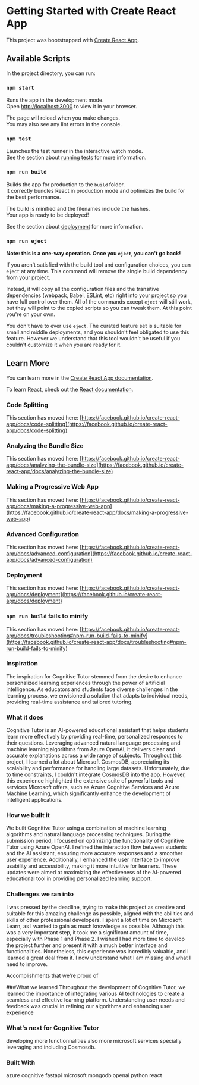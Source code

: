 # Getting Started with Create React App

This project was bootstrapped with [Create React App](https://github.com/facebook/create-react-app).

## Available Scripts

In the project directory, you can run:

### `npm start`

Runs the app in the development mode.\
Open [http://localhost:3000](http://localhost:3000) to view it in your browser.

The page will reload when you make changes.\
You may also see any lint errors in the console.

### `npm test`

Launches the test runner in the interactive watch mode.\
See the section about [running tests](https://facebook.github.io/create-react-app/docs/running-tests) for more information.

### `npm run build`

Builds the app for production to the `build` folder.\
It correctly bundles React in production mode and optimizes the build for the best performance.

The build is minified and the filenames include the hashes.\
Your app is ready to be deployed!

See the section about [deployment](https://facebook.github.io/create-react-app/docs/deployment) for more information.

### `npm run eject`

**Note: this is a one-way operation. Once you `eject`, you can't go back!**

If you aren't satisfied with the build tool and configuration choices, you can `eject` at any time. This command will remove the single build dependency from your project.

Instead, it will copy all the configuration files and the transitive dependencies (webpack, Babel, ESLint, etc) right into your project so you have full control over them. All of the commands except `eject` will still work, but they will point to the copied scripts so you can tweak them. At this point you're on your own.

You don't have to ever use `eject`. The curated feature set is suitable for small and middle deployments, and you shouldn't feel obligated to use this feature. However we understand that this tool wouldn't be useful if you couldn't customize it when you are ready for it.

## Learn More

You can learn more in the [Create React App documentation](https://facebook.github.io/create-react-app/docs/getting-started).

To learn React, check out the [React documentation](https://reactjs.org/).

### Code Splitting

This section has moved here: [https://facebook.github.io/create-react-app/docs/code-splitting](https://facebook.github.io/create-react-app/docs/code-splitting)

### Analyzing the Bundle Size

This section has moved here: [https://facebook.github.io/create-react-app/docs/analyzing-the-bundle-size](https://facebook.github.io/create-react-app/docs/analyzing-the-bundle-size)

### Making a Progressive Web App

This section has moved here: [https://facebook.github.io/create-react-app/docs/making-a-progressive-web-app](https://facebook.github.io/create-react-app/docs/making-a-progressive-web-app)

### Advanced Configuration

This section has moved here: [https://facebook.github.io/create-react-app/docs/advanced-configuration](https://facebook.github.io/create-react-app/docs/advanced-configuration)

### Deployment

This section has moved here: [https://facebook.github.io/create-react-app/docs/deployment](https://facebook.github.io/create-react-app/docs/deployment)

### `npm run build` fails to minify

This section has moved here: [https://facebook.github.io/create-react-app/docs/troubleshooting#npm-run-build-fails-to-minify](https://facebook.github.io/create-react-app/docs/troubleshooting#npm-run-build-fails-to-minify)

### Inspiration
The inspiration for Cognitive Tutor stemmed from the desire to enhance personalized learning experiences through the power of artificial intelligence. As educators and students face diverse challenges in the learning process, we envisioned a solution that adapts to individual needs, providing real-time assistance and tailored tutoring.

### What it does
Cognitive Tutor is an AI-powered educational assistant that helps students learn more effectively by providing real-time, personalized responses to their questions. Leveraging advanced natural language processing and machine learning algorithms from Azure OpenAI, it delivers clear and accurate explanations across a wide range of subjects. Throughout this project, I learned a lot about Microsoft CosmosDB, appreciating its scalability and performance for handling large datasets. Unfortunately, due to time constraints, I couldn't integrate CosmosDB into the app. However, this experience highlighted the extensive suite of powerful tools and services Microsoft offers, such as Azure Cognitive Services and Azure Machine Learning, which significantly enhance the development of intelligent applications.

### How we built it
We built Cognitive Tutor using a combination of machine learning algorithms and natural language processing techniques. During the submission period, I focused on optimizing the functionality of Cognitive Tutor using Azure OpenAI. I refined the interaction flow between students and the AI assistant, ensuring more accurate responses and a smoother user experience. Additionally, I enhanced the user interface to improve usability and accessibility, making it more intuitive for learners. These updates were aimed at maximizing the effectiveness of the AI-powered educational tool in providing personalized learning support.

### Challenges we ran into
I was pressed by the deadline, trying to make this project as creative and suitable for this amazing challenge as possible, aligned with the abilities and skills of other professional developers. I spent a lot of time on Microsoft Learn, as I wanted to gain as much knowledge as possible. Although this was a very important step, it took me a significant amount of time, especially with Phase 1 and Phase 2. I wished I had more time to develop the project further and present it with a much better interface and functionalities. Nonetheless, this experience was incredibly valuable, and I learned a great deal from it. I now understand what I am missing and what I need to improve.

Accomplishments that we're proud of

###What we learned
Throughout the development of Cognitive Tutor, we learned the importance of integrating various AI technologies to create a seamless and effective learning platform. Understanding user needs and feedback was crucial in refining our algorithms and enhancing user experience

### What's next for Cognitive Tutor
developing more functionnalities also more microsoft services specially leveraging and including Cosmosdb.

### Built With
azure
cognitive
fastapi
microsoft
mongodb
openai
python
react
